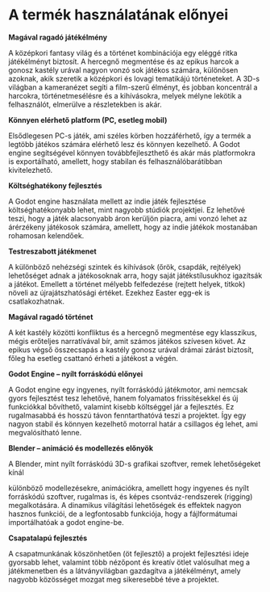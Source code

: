 # A termék használatának előnyei

**Magával ragadó játékélmény**

A középkori fantasy világ és a történet kombinációja egy eléggé ritka játékélményt
biztosít. A hercegnő megmentése és az epikus harcok a gonosz kastély urával nagyon
vonzó sok játékos számára, különösen azoknak, akik szeretik a középkori és lovagi
tematikájú történeteket. A 3D-s világban a kameranézet segíti a film-szerű élményt, és
jobban koncentrál a harcokra, történetmesélésre és a kihívásokra, melyek mélyne
lekötik a felhasználót, elmerülve a részletekben is akár.

**Könnyen elérhető platform (PC, esetleg mobil)**

Elsődlegesen PC-s játék, ami széles körben hozzáférhető, így a termék a legtöbb játékos
számára elérhető lesz és könnyen kezelhető. A Godot engine segítségével könnyen
továbbfejleszthető és akár más platformokra is exportálható, amellett, hogy stabilan és
felhasználóbarátibban kivitelezhető.

**Költséghatékony fejlesztés**

A Godot engine használata mellett az indie játék fejlesztése költséghatékonyabb lehet,
mint nagyobb stúdiók projektjei. Ez lehetővé teszi, hogy a játék alacsonyabb áron
kerüljön piacra, ami vonzó lehet az árérzékeny játékosok számára, amellett, hogy az
indie játékok mostanában rohamosan kelendőek.

**Testreszabott játékmenet**

A különböző nehézségi szintek és kihívások (őrök, csapdák, rejtélyek) lehetőséget adnak
a játékosoknak arra, hogy saját játékstílusukhoz igazítsák a játékot. Emellett a történet
mélyebb felfedezése (rejtett helyek, titkok) növeli az újrajátszhatósági értéket. Ezekhez
Easter egg-ek is csatlakozhatnak.

**Magával ragadó történet**

A két kastély közötti konfliktus és a hercegnő megmentése egy klasszikus, mégis
erőteljes narratívával bír, amit számos játékos szívesen követ. Az epikus végső
összecsapás a kastély gonosz urával drámai zárást biztosít, főleg ha esetleg csattanó
érheti a játékost a végén.

**Godot Engine – nyílt forráskódú előnyei**

A Godot engine egy ingyenes, nyílt forráskódú játékmotor, ami nemcsak gyors fejlesztést
tesz lehetővé, hanem folyamatos frissítésekkel és új funkciókkal bővíthető, valamint
kisebb költséggel jár a fejlesztés. Ez rugalmasabbá és hosszú távon fenntarthatóvá teszi
a projektet. Így egy nagyon stabil és könnyen kezelhető motorral határ a csillagos ég
lehet, ami megvalósítható lenne.

**Blender – animáció és modellezés előnyök**

A Blender, mint nyílt forráskódú 3D-s grafikai szoftver, remek lehetőségeket kínál

különböző modellezésekre, animációkra, amellett hogy ingyenes és nyílt forráskódú
szoftver, rugalmas is, és képes csontváz-rendszerek (rigging) megalkotására. A
dinamikus világítási lehetőségek és effektek nagyon hasznos funkciói, de a legfontosabb
funkciója, hogy a fájlformátumai importálhatóak a godot engine-be.

**Csapatalapú fejlesztés**

A csapatmunkának köszönhetően (öt fejlesztő) a projekt fejlesztési ideje gyorsabb lehet,
valamint több nézőpont és kreatív ötlet valósulhat meg a játékmenetben és a
látványvilágban gazdagítva a játékélményt, amely nagyobb közösséget mozgat meg
sikeresebbé téve a projektet.
